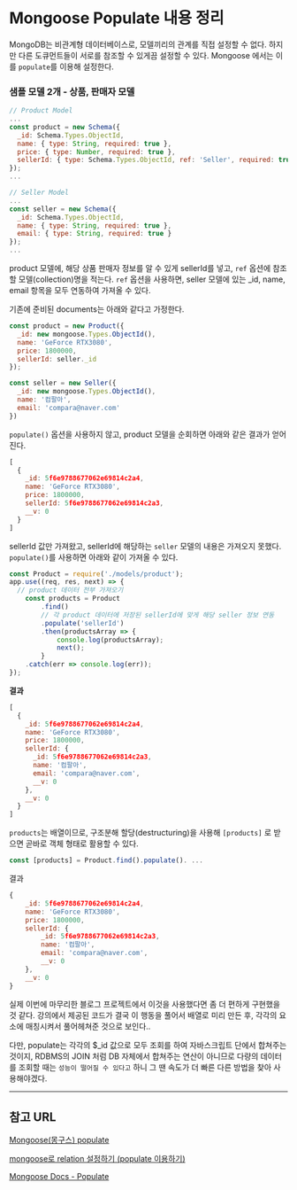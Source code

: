 # Mongoose Populate 내용 정리

MongoDB는 비관계형 데이터베이스로, 모델끼리의 관계를 직접 설정할 수 없다. 하지만 다른 도큐먼트들이 서로를 참조할 수 있게끔 설정할 수 있다. Mongoose 에서는 이를 `populate`를 이용해 설정한다.

### 샘플 모델 2개 - 상품, 판매자 모델

```Javascript
// Product Model
...
const product = new Schema({
  _id: Schema.Types.ObjectId,
  name: { type: String, required: true },
  price: { type: Number, required: true },
  sellerId: { type: Schema.Types.ObjectId, ref: 'Seller', required: true }
});
...
```

```Javascript
// Seller Model
...
const seller = new Schema({
  _id: Schema.Types.ObjectId,
  name: { type: String, required: true },
  email: { type: String, required: true }
});
...
```

product 모델에, 해당 상품 판매자 정보를 알 수 있게 sellerId를 넣고, `ref` 옵션에 참조할 모델(collection)명을 적는다. `ref` 옵션을 사용하면, seller 모델에 있는 _id, name, email 항목을 모두 연동하여 가져올 수 있다.

기존에 준비된 documents는 아래와 같다고 가정한다.

```javascript
const product = new Product({
  _id: new mongoose.Types.ObjectId(),
  name: 'GeForce RTX3080',
  price: 1800000,
  sellerId: seller._id
});
```

```javascript
const seller = new Seller({
  _id: new mongoose.Types.ObjectId(),
  name: '컴팔아',
  email: 'compara@naver.com'
})
```

`populate()` 옵션을 사용하지 않고, product 모델을 순회하면 아래와 같은 결과가 얻어진다.

```javascript
[
  {
    _id: 5f6e9788677062e69814c2a4,
    name: 'GeForce RTX3080',
    price: 1800000,
    sellerId: 5f6e9788677062e69814c2a3,
    __v: 0
  }
]
```

sellerId 값만 가져왔고, sellerId에 해당하는 `seller` 모델의 내용은 가져오지 못했다. `populate()`를 사용하면 아래와 같이 가져올 수 있다.

```Javascript
const Product = require('./models/product');
app.use((req, res, next) => {
  // product 데이터 전부 가져오기
    const products = Product
        .find()
        // 각 product 데이터에 저장된 sellerId에 맞게 해당 seller 정보 연동
        .populate('sellerId')
        .then(productsArray => {
            console.log(productsArray);
            next();
        }
    .catch(err => console.log(err));
});
```

**결과**
```Javascript
[
  {
    _id: 5f6e9788677062e69814c2a4,
    name: 'GeForce RTX3080',
    price: 1800000,
    sellerId: {
      _id: 5f6e9788677062e69814c2a3,
      name: '컴팔아',
      email: 'compara@naver.com',
      __v: 0
    },
    __v: 0
  }
]
```

`products`는 배열이므로, 구조분해 할당(destructuring)을 사용해 `[products]` 로 받으면 곧바로 객체 형태로 활용할 수 있다.

```javascript
const [products] = Product.find().populate(). ...
```
결과

```javascript
{
    _id: 5f6e9788677062e69814c2a4,
    name: 'GeForce RTX3080',
    price: 1800000,
    sellerId: {
        _id: 5f6e9788677062e69814c2a3,
        name: '컴팔아',
        email: 'compara@naver.com',
        __v: 0
    },
    __v: 0
}
```

실제 이번에 마무리한 블로그 프로젝트에서 이것을 사용했다면 좀 더 편하게 구현했을 것 같다. 강의에서 제공된 코드가 결국 이 행동을 풀어서 배열로 미리 만든 후, 각각의 요소에 매칭시켜서 풀어헤쳐준 것으로 보인다..

다만, populate는 각각의 $_id 값으로 모두 조회를 하여 자바스크립트 단에서 합쳐주는 것이지, RDBMS의 JOIN 처럼 DB 자체에서 합쳐주는 연산이 아니므로 다량의 데이터를 조회할 때는 `성능이 떨어질 수 있다고` 하니 그 땐 속도가 더 빠른 다른 방법을 찾아 사용해야겠다.

--- 
## 참고 URL
[Mongoose(몽구스) populate](https://www.zerocho.com/category/MongoDB/post/59a66f8372262500184b5363)

[mongoose로 relation 설정하기 (populate 이용하기)](https://fierycoding.tistory.com/35)

[Mongoose Docs - Populate](https://mongoosejs.com/docs/populate.html#)